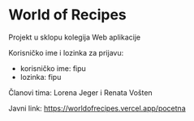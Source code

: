 # World of Recipes

Projekt u sklopu kolegija Web aplikacije

Korisničko ime i lozinka za prijavu:
  + korisničko ime: fipu
  + lozinka: fipu
  
  
  Članovi tima: Lorena Jeger i Renata Vošten
  
  Javni link: https://worldofrecipes.vercel.app/pocetna
